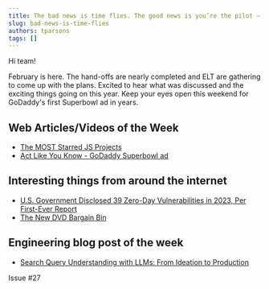 ```yaml
---
title: The bad news is time flies. The good news is you’re the pilot – Michael Altshuler
slug: bad-news-is-time-flies
authors: tparsons
tags: []
---
```


Hi team!

February is here. The hand-offs are nearly completed and ELT are gathering to come up with the plans. Excited to hear what was discussed and the exciting things going on this year. Keep your eyes open this weekend for GoDaddy's first Superbowl ad in years.
<!-- truncate -->

## Web Articles/Videos of the Week
- [The MOST Starred JS Projects](https://www.youtube.com/watch?v=NBDnS9UQg5w)
- [Act Like You Know - GoDaddy Superbowl ad](https://www.youtube.com/watch?v=CHbOUpiHiwc)


## Interesting things from around the internet
- [U.S. Government Disclosed 39 Zero-Day Vulnerabilities in 2023, Per First-Ever Report](https://www.zetter-zeroday.com/u-s-government-disclosed-39-zero-day-vulnerabilities-in-2023-per-first-ever-report/)
- [The New DVD Bargain Bin](https://tedium.co/2025/02/05/warner-bros-youtube-full-movie-releases/)

## Engineering blog post of the week
- [Search Query Understanding with LLMs: From Ideation to Production](https://engineeringblog.yelp.com/2025/02/search-query-understanding-with-LLMs.html)


Issue #27
